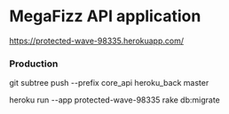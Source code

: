 # MegaFizz API application

https://protected-wave-98335.herokuapp.com/

### Production
git subtree push --prefix core_api heroku_back master

heroku run --app protected-wave-98335 rake db:migrate
